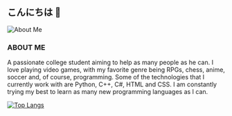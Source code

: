 ## こんにちは 👋

![About Me](https://w0.peakpx.com/wallpaper/651/584/HD-wallpaper-minimal-anime-dark-anime-minimalist-white.jpg)

### ABOUT ME
A passionate college student aiming to help as many people as he can. I love playing video games, with my favorite genre being RPGs, chess, anime, soccer and, of course, programming. Some of the technologies that I currently work with are Python, C++, C#, HTML and CSS. I am constantly trying my best to learn as many new programming languages as I can.

[![Top Langs](https://github-readme-stats.vercel.app/api/top-langs/?username=Nemesis-12&layout=compact)](https://github.com/anuraghazra/github-readme-stats)
